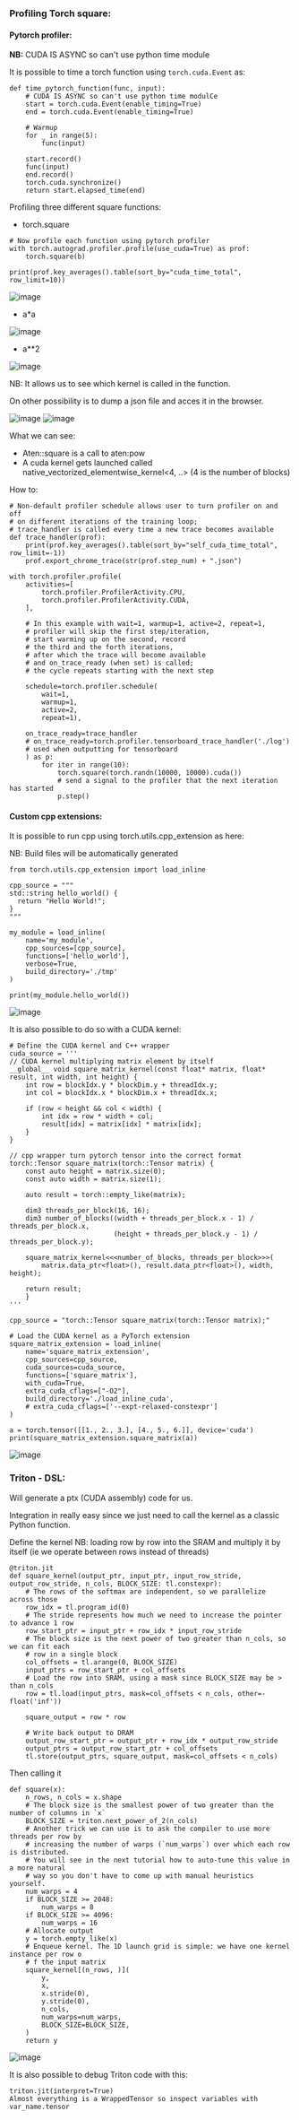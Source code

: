 ### Profiling Torch square:

#### Pytorch profiler:

**NB:** CUDA IS ASYNC so can't use python time module

It is possible to time a torch function using `torch.cuda.Event` as:

```
def time_pytorch_function(func, input):
    # CUDA IS ASYNC so can't use python time modulCe
    start = torch.cuda.Event(enable_timing=True)
    end = torch.cuda.Event(enable_timing=True)

    # Warmup
    for _ in range(5):
        func(input)

    start.record()
    func(input)
    end.record()
    torch.cuda.synchronize()
    return start.elapsed_time(end)
```

Profiling three different square functions:

- torch.square
```
# Now profile each function using pytorch profiler
with torch.autograd.profiler.profile(use_cuda=True) as prof:
    torch.square(b)

print(prof.key_averages().table(sort_by="cuda_time_total", row_limit=10))
```

![image](https://github.com/JeanJulesBigeard/cuda-mode/assets/48935007/956dbaf3-9574-47a8-a7a9-52eebd482bae)

- a*a

![image](https://github.com/JeanJulesBigeard/cuda-mode/assets/48935007/e0b2d87f-5945-4388-bce3-bd5ce7a52cee)

- a**2

![image](https://github.com/JeanJulesBigeard/cuda-mode/assets/48935007/98d421f0-682a-4521-8a21-2170fa9ca013)

NB: It allows us to see which kernel is called in the function.

On other possibility is to dump a json file and acces it in the browser.

![image](https://github.com/JeanJulesBigeard/cuda-mode/assets/48935007/6cad3bb0-75f0-4773-9e29-62d7f59d4db5)
![image](https://github.com/JeanJulesBigeard/cuda-mode/assets/48935007/34c5fbf7-1908-4cef-b2ce-e09c2b151c8d)

What we can see: 

- Aten::square is a call to aten:pow
- A cuda kernel gets launched called native_vectorized_elementwise_kernel<4, ..> (4 is the number of blocks)

How to:
```
# Non-default profiler schedule allows user to turn profiler on and off
# on different iterations of the training loop;
# trace_handler is called every time a new trace becomes available
def trace_handler(prof):
    print(prof.key_averages().table(sort_by="self_cuda_time_total", row_limit=-1))
    prof.export_chrome_trace(str(prof.step_num) + ".json")
```

```
with torch.profiler.profile(
    activities=[
        torch.profiler.ProfilerActivity.CPU,
        torch.profiler.ProfilerActivity.CUDA,
    ],

    # In this example with wait=1, warmup=1, active=2, repeat=1,
    # profiler will skip the first step/iteration,
    # start warming up on the second, record
    # the third and the forth iterations,
    # after which the trace will become available
    # and on_trace_ready (when set) is called;
    # the cycle repeats starting with the next step

    schedule=torch.profiler.schedule(
        wait=1,
        warmup=1,
        active=2,
        repeat=1),
        
    on_trace_ready=trace_handler
    # on_trace_ready=torch.profiler.tensorboard_trace_handler('./log')
    # used when outputting for tensorboard
    ) as p:
        for iter in range(10):
            torch.square(torch.randn(10000, 10000).cuda())
            # send a signal to the profiler that the next iteration has started
            p.step()
```


#### Custom cpp extensions:

It is possible to run cpp using torch.utils.cpp_extension as here:

NB: Build files will be automatically generated

```
from torch.utils.cpp_extension import load_inline

cpp_source = """
std::string hello_world() {
  return "Hello World!";
}
"""

my_module = load_inline(
    name='my_module',
    cpp_sources=[cpp_source],
    functions=['hello_world'],
    verbose=True,
    build_directory='./tmp'
)

print(my_module.hello_world())
```

![image](https://github.com/JeanJulesBigeard/cuda-mode/assets/48935007/a0247009-ae0f-4568-bbca-8a071148ae9e)

It is also possible to do so with a CUDA kernel:

```
# Define the CUDA kernel and C++ wrapper
cuda_source = '''
// CUDA kernel multiplying matrix element by itself
__global__ void square_matrix_kernel(const float* matrix, float* result, int width, int height) {
    int row = blockIdx.y * blockDim.y + threadIdx.y;
    int col = blockIdx.x * blockDim.x + threadIdx.x;

    if (row < height && col < width) {
        int idx = row * width + col;
        result[idx] = matrix[idx] * matrix[idx];
    }
}

// cpp wrapper turn pytorch tensor into the correct format
torch::Tensor square_matrix(torch::Tensor matrix) {
    const auto height = matrix.size(0);
    const auto width = matrix.size(1);

    auto result = torch::empty_like(matrix);

    dim3 threads_per_block(16, 16);
    dim3 number_of_blocks((width + threads_per_block.x - 1) / threads_per_block.x,
                          (height + threads_per_block.y - 1) / threads_per_block.y);

    square_matrix_kernel<<<number_of_blocks, threads_per_block>>>(
        matrix.data_ptr<float>(), result.data_ptr<float>(), width, height);

    return result;
    }
'''

cpp_source = "torch::Tensor square_matrix(torch::Tensor matrix);"
```

```
# Load the CUDA kernel as a PyTorch extension
square_matrix_extension = load_inline(
    name='square_matrix_extension',
    cpp_sources=cpp_source,
    cuda_sources=cuda_source,
    functions=['square_matrix'],
    with_cuda=True,
    extra_cuda_cflags=["-O2"],
    build_directory='./load_inline_cuda',
    # extra_cuda_cflags=['--expt-relaxed-constexpr']
)

a = torch.tensor([[1., 2., 3.], [4., 5., 6.]], device='cuda')
print(square_matrix_extension.square_matrix(a))
```

![image](https://github.com/JeanJulesBigeard/cuda-mode/assets/48935007/6355cfaf-9658-490e-86ef-571970165961)

### Triton - DSL:

Will generate a ptx (CUDA assembly) code for us.

Integration in really easy since we just need to call the kernel as a classic Python function.

Define the kernel
NB: loading row by row into the SRAM and multiply it by itself (ie we operate between rows instead of threads)
```
@triton.jit
def square_kernel(output_ptr, input_ptr, input_row_stride, output_row_stride, n_cols, BLOCK_SIZE: tl.constexpr):
    # The rows of the softmax are independent, so we parallelize across those
    row_idx = tl.program_id(0)
    # The stride represents how much we need to increase the pointer to advance 1 row
    row_start_ptr = input_ptr + row_idx * input_row_stride
    # The block size is the next power of two greater than n_cols, so we can fit each
    # row in a single block
    col_offsets = tl.arange(0, BLOCK_SIZE)
    input_ptrs = row_start_ptr + col_offsets
    # Load the row into SRAM, using a mask since BLOCK_SIZE may be > than n_cols
    row = tl.load(input_ptrs, mask=col_offsets < n_cols, other=-float('inf'))

    square_output = row * row
    
    # Write back output to DRAM
    output_row_start_ptr = output_ptr + row_idx * output_row_stride
    output_ptrs = output_row_start_ptr + col_offsets
    tl.store(output_ptrs, square_output, mask=col_offsets < n_cols)
```

Then calling it
```
def square(x):
    n_rows, n_cols = x.shape
    # The block size is the smallest power of two greater than the number of columns in `x`
    BLOCK_SIZE = triton.next_power_of_2(n_cols)
    # Another trick we can use is to ask the compiler to use more threads per row by
    # increasing the number of warps (`num_warps`) over which each row is distributed.
    # You will see in the next tutorial how to auto-tune this value in a more natural
    # way so you don't have to come up with manual heuristics yourself.
    num_warps = 4
    if BLOCK_SIZE >= 2048:
        num_warps = 8
    if BLOCK_SIZE >= 4096:
        num_warps = 16
    # Allocate output
    y = torch.empty_like(x)
    # Enqueue kernel. The 1D launch grid is simple: we have one kernel instance per row o
    # f the input matrix
    square_kernel[(n_rows, )](
        y,
        x,
        x.stride(0),
        y.stride(0),
        n_cols,
        num_warps=num_warps,
        BLOCK_SIZE=BLOCK_SIZE,
    )
    return y
```

![image](https://github.com/JeanJulesBigeard/cuda-mode/assets/48935007/249eed2e-5f63-4ec7-be0d-2e02ecef7ec0)

It is also possible to debug Triton code with this:
```
triton.jit(interpret=True)
Almost everything is a WrappedTensor so inspect variables with var_name.tensor
```
